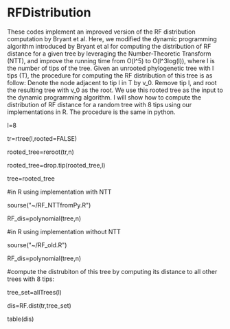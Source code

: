 # RFDistribution
These codes implement an improved version of the RF distribution computation by Bryant et al.
Here, we modified the dynamic programming algorithm introduced by Bryant et al for computing the distribution of RF distance for a given tree by leveraging the Number-Theoretic Transform (NTT), and improve the running time from O(l^5) to O(l^3log(l)), where l is the number of tips of the tree.
Given an unrooted phylogenetic tree with l tips (T), the procedure for computing the RF distribution of this tree is as follow:
Denote the node adjacent to tip l in T by v_0. Remove tip l, and root the resulting tree with v_0 as the root. We use this rooted tree as the input to the dynamic programming algorithm.
I will show how to compute the distribution of RF distance for a random tree with 8 tips using our implementations in R. The procedure is the same in python.

l=8

tr=rtree(l,rooted=FALSE)

rooted_tree=reroot(tr,n)

rooted_tree=drop.tip(rooted_tree,l)

tree=rooted_tree

#in R using implementation with NTT

sourse("~/RF_NTTfromPy.R")

RF_dis=polynomial(tree,n)

#in R using implementation without NTT

sourse("~/RF_old.R")

RF_dis=polynomial(tree,n)

#compute the distrubiton of this tree by computing its distance to all other trees with 8 tips:

tree_set=allTrees(l)

dis=RF.dist(tr,tree_set)

table(dis)
